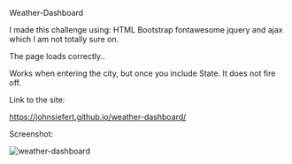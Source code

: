 Weather-Dashboard

I made this challenge using:
HTML
Bootstrap
fontawesome
jquery
and ajax which I am not totally sure on. 

The page loads correctly..

Works when entering the city, but once you include State. It does not fire off. 


Link to the site:

https://johnsiefert.github.io/weather-dashboard/

Screenshot:

![weather-dashboard](https://user-images.githubusercontent.com/91295870/141866957-bce36b2b-40e3-4f93-bb0f-988d4174d026.png)